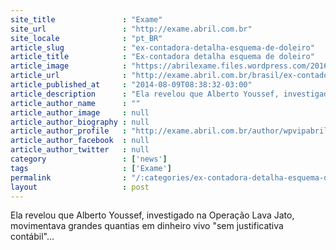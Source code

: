 ```yaml
---
site_title               : "Exame"
site_url                 : "http://exame.abril.com.br"
site_locale              : "pt_BR"
article_slug             : "ex-contadora-detalha-esquema-de-doleiro"
article_title            : "Ex-contadora detalha esquema de doleiro"
article_image            : "https://abrilexame.files.wordpress.com/2016/09/size_960_16_9_agente-da-pf37.jpg?quality=70&strip=all&w=960"
article_url              : "http://exame.abril.com.br/brasil/ex-contadora-detalha-esquema-de-doleiro/"
article_published_at     : "2014-08-09T08:38:32-03:00"
article_description      : "Ela revelou que Alberto Youssef, investigado na Operação Lava Jato, movimentava grandes quantias em dinheiro vivo 'sem justificativa contábil'..."
article_author_name      : ""
article_author_image     : null
article_author_biography : null
article_author_profile   : "http://exame.abril.com.br/author/wpvipabril/"
article_author_facebook  : null
article_author_twitter   : null
category                 : ['news']
tags                     : ['Exame']
permalink                : "/:categories/ex-contadora-detalha-esquema-de-doleiro/"
layout                   : post
---
```


Ela revelou que Alberto Youssef, investigado na Operação Lava Jato, movimentava grandes quantias em dinheiro vivo "sem justificativa contábil"...
